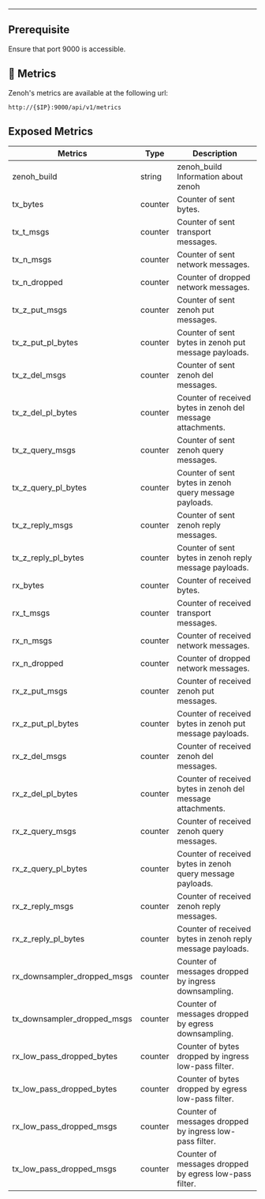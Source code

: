 ---
## Prerequisite

Ensure that port 9000 is accessible.

## 🔧 Metrics

Zenoh's metrics are available at the following url:

```
http://{$IP}:9000/api/v1/metrics
```

## Exposed Metrics

| Metrics                            | Type              | Description                                                                 |
|----------------------------------|-------------------|-----------------------------------------------------------------------------|
|zenoh_build |string | zenoh_build Information about zenoh|
| tx_bytes                         | counter           | Counter of sent bytes.                                                     |
| tx_t_msgs                        | counter           | Counter of sent transport messages.                                        |
| tx_n_msgs                        | counter           | Counter of sent network messages.                                          |
| tx_n_dropped                     | counter           | Counter of dropped network messages.                                       |
| tx_z_put_msgs                    | counter           | Counter of sent zenoh put messages.                                        |
| tx_z_put_pl_bytes               | counter           | Counter of sent bytes in zenoh put message payloads.                       |
| tx_z_del_msgs                    | counter           | Counter of sent zenoh del messages.                                        |
| tx_z_del_pl_bytes               | counter           | Counter of received bytes in zenoh del message attachments.                |
| tx_z_query_msgs                  | counter           | Counter of sent zenoh query messages.                                      |
| tx_z_query_pl_bytes             | counter           | Counter of sent bytes in zenoh query message payloads.                     |
| tx_z_reply_msgs                  | counter           | Counter of sent zenoh reply messages.                                      |
| tx_z_reply_pl_bytes             | counter           | Counter of sent bytes in zenoh reply message payloads.                     |
| rx_bytes                         | counter           | Counter of received bytes.                                                |
| rx_t_msgs                        | counter           | Counter of received transport messages.                                    |
| rx_n_msgs                        | counter           | Counter of received network messages.                                      |
| rx_n_dropped                     | counter           | Counter of dropped network messages.                                       |
| rx_z_put_msgs                    | counter           | Counter of received zenoh put messages.                                    |
| rx_z_put_pl_bytes               | counter           | Counter of received bytes in zenoh put message payloads.                   |
| rx_z_del_msgs                    | counter           | Counter of received zenoh del messages.                                    |
| rx_z_del_pl_bytes               | counter           | Counter of received bytes in zenoh del message attachments.                |
| rx_z_query_msgs                  | counter           | Counter of received zenoh query messages.                                  |
| rx_z_query_pl_bytes             | counter           | Counter of received bytes in zenoh query message payloads.                 |
| rx_z_reply_msgs                  | counter           | Counter of received zenoh reply messages.                                  |
| rx_z_reply_pl_bytes             | counter           | Counter of received bytes in zenoh reply message payloads.                 |
| rx_downsampler_dropped_msgs     | counter           | Counter of messages dropped by ingress downsampling.                       |
| tx_downsampler_dropped_msgs     | counter           | Counter of messages dropped by egress downsampling.                        |
| rx_low_pass_dropped_bytes       | counter           | Counter of bytes dropped by ingress low-pass filter.                       |
| tx_low_pass_dropped_bytes       | counter           | Counter of bytes dropped by egress low-pass filter.                        |
| rx_low_pass_dropped_msgs        | counter           | Counter of messages dropped by ingress low-pass filter.                    |
| tx_low_pass_dropped_msgs        | counter           | Counter of messages dropped by egress low-pass filter.                     |

